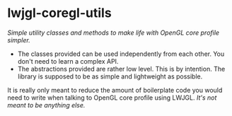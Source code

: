 lwjgl-coregl-utils
==================

*Simple utility classes and methods to make life with OpenGL core profile simpler.*

- The classes provided can be used independently from each other. You don't need to learn a complex API.
- The abstractions provided are rather low level. This is by intention. The library is supposed to be as simple and lightweight as possible.

It is really only meant to reduce the amount of boilerplate code you would need to write when
talking to OpenGL core profile using LWJGL. *It's not meant to be anything else.*